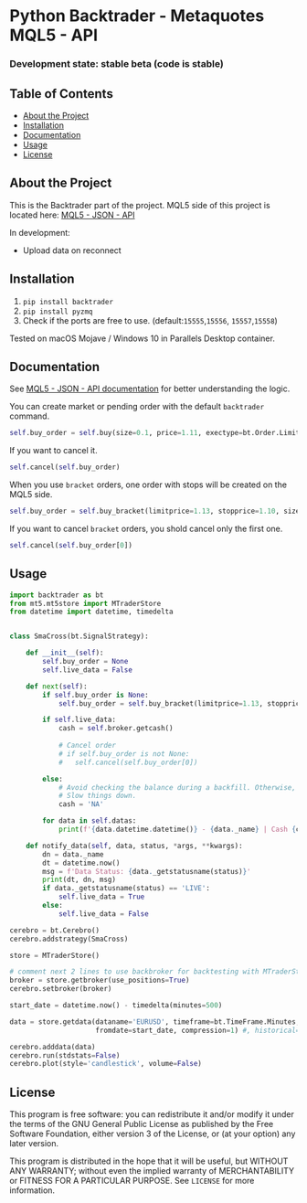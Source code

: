 # Python Backtrader - Metaquotes MQL5 - API

### Development state: stable beta (code is stable)

## Table of Contents
* [About the Project](#about-the-project)
* [Installation](#installation)
* [Documentation](#documentation)
* [Usage](#usage)
* [License](#license)

## About the Project

This is the Backtrader part of the project. MQL5 side of this project is located here: [MQL5 - JSON - API](https://github.com/khramkov/MQL5-JSON-API) 


In development:

* Upload data on reconnect

## Installation

1. `pip install backtrader`
2. `pip install pyzmq`
3. Check if the ports are free to use. (default:`15555`,`15556`, `15557`,`15558`)

Tested on macOS Mojave / Windows 10 in Parallels Desktop container.

## Documentation

See [MQL5 - JSON - API documentation](https://github.com/khramkov/MQL5-JSON-API) for better understanding the logic.

You can create market or pending order with the default `backtrader` command.

``` python
self.buy_order = self.buy(size=0.1, price=1.11, exectype=bt.Order.Limit)
```

If you want to cancel it.

``` python
self.cancel(self.buy_order)
```


When you use `bracket` orders, one order with stops will be created on the MQL5 side.

``` python
self.buy_order = self.buy_bracket(limitprice=1.13, stopprice=1.10, size=0.1, exectype=bt.Order.Market)
```

If you want to cancel `bracket` orders, you shold cancel only the first one.

``` python
self.cancel(self.buy_order[0])
```


## Usage

 
``` python
import backtrader as bt
from mt5.mt5store import MTraderStore
from datetime import datetime, timedelta


class SmaCross(bt.SignalStrategy):

    def __init__(self):
        self.buy_order = None
        self.live_data = False

    def next(self):
        if self.buy_order is None:
            self.buy_order = self.buy_bracket(limitprice=1.13, stopprice=1.10, size=0.1, exectype=bt.Order.Market)

        if self.live_data:
            cash = self.broker.getcash()
				
			# Cancel order 
			# if self.buy_order is not None:
			# 	self.cancel(self.buy_order[0])

        else:
            # Avoid checking the balance during a backfill. Otherwise, it will
            # Slow things down.
            cash = 'NA'

        for data in self.datas:
            print(f'{data.datetime.datetime()} - {data._name} | Cash {cash} | O: {data.open[0]} H: {data.high[0]} L: {data.low[0]} C: {data.close[0]} V:{data.volume[0]} SMA:{self.sma[0]}')

    def notify_data(self, data, status, *args, **kwargs):
        dn = data._name
        dt = datetime.now()
        msg = f'Data Status: {data._getstatusname(status)}'
        print(dt, dn, msg)
        if data._getstatusname(status) == 'LIVE':
            self.live_data = True
        else:
            self.live_data = False

cerebro = bt.Cerebro()
cerebro.addstrategy(SmaCross)

store = MTraderStore()

# comment next 2 lines to use backbroker for backtesting with MTraderStore
broker = store.getbroker(use_positions=True)
cerebro.setbroker(broker)

start_date = datetime.now() - timedelta(minutes=500)

data = store.getdata(dataname='EURUSD', timeframe=bt.TimeFrame.Minutes,
                     fromdate=start_date, compression=1) #, historical=True)

cerebro.adddata(data)
cerebro.run(stdstats=False)
cerebro.plot(style='candlestick', volume=False)
```

## License
This program is free software: you can redistribute it and/or modify it under the terms of the GNU General Public License as published by the Free Software Foundation, either version 3 of the License, or (at your option) any later version.

This program is distributed in the hope that it will be useful, but WITHOUT ANY WARRANTY; without even the implied warranty of MERCHANTABILITY or FITNESS FOR A PARTICULAR PURPOSE.  See `LICENSE` for more information.
